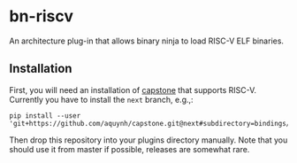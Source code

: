 # bn-riscv

An architecture plug-in that allows binary ninja to load RISC-V ELF binaries.

## Installation

First, you will need an installation of [capstone](https://github.com/aquynh/capstone) that supports RISC-V. Currently you have to install the `next` branch, e.g.,:

```
pip install --user 'git+https://github.com/aquynh/capstone.git@next#subdirectory=bindings/python'
```

Then drop this repository into your plugins directory manually. Note that you should use it from master if possible, releases are somewhat rare.
